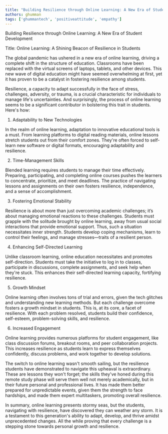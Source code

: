 ```yaml
---
title: "Building Resilience through Online Learning: A New Era of Student Development"  # Wrap the title in double quotes
authors: ghumman
tags: ['ghummantech', 'positiveattitude', 'empathy']
---
```


Building Resilience through Online Learning: A New Era of Student Development
<!-- truncate -->

Title: Online Learning: A Shining Beacon of Resilience in Students 

The global pandemic has ushered in a new era of online learning, driving a complete shift in the structure of education. Classrooms have been replaced with the virtual screens of laptops, tablets, and other devices. This new wave of digital education might have seemed overwhelming at first, yet it has proven to be a catalyst in fostering resilience among students. 

Resilience, a capacity to adapt successfully in the face of stress, challenges, adversity, or trauma, is a crucial characteristic for individuals to manage life's uncertainties. And surprisingly, the process of online learning seems to be a significant contributor in bolstering this trait in students. Here's how:

1. Adaptability to New Technologies

In the realm of online learning, adaptation to innovative educational tools is a must. From learning platforms to digital reading materials, online lessons stretch students out from their comfort zones. They're often forced to self-learn new software or digital formats, encouraging adaptability and resilience.  

2. Time-Management Skills 

Blended learning requires students to manage their time effectively. Preparing, participating, and completing online courses pushes the learners to concentrate, prioritize, and meet deadlines. The practice of navigating lessons and assignments on their own fosters resilience, independence, and a sense of accomplishment.

3. Fostering Emotional Stability 

Resilience is about more than just overcoming academic challenges; it’s about managing emotional reactions to these challenges. Students must grapple with the solitude brought by online learning, away from usual social interactions that provide emotional support. Thus, such a situation necessitates inner strength. Students develop coping mechanisms, learn to control their feelings, and manage stresses—traits of a resilient person.

4. Enhancing Self-Directed Learning 

Unlike classroom learning, online education necessitates and promotes self-direction. Students must take the initiative to log in to classes, participate in discussions, complete assignments, and seek help when they're stuck. This enhances their self-directed learning capacity, fortifying resilience.

5. Growth Mindset 

Online learning often involves tons of trial and errors, given the tech glitches and understanding new learning methods. But each challenge overcome fosters a growth mindset in students. This is, at its core, a facet of resilience. With each problem resolved, students build their confidence, self-esteem, problem-solving skills, and resilience.

6. Increased Engagement 

Online learning provides numerous platforms for student engagement, like class discussion forums, breakout rooms, and peer collaboration projects. This increases resilience as students learn to express themselves confidently, discuss problems, and work together to develop solutions.

The switch to online learning wasn't smooth sailing, but the resilience students have demonstrated to navigate this upheaval is extraordinary. These are lessons they won't forget; the skills they've honed during this remote study phase will serve them well not merely academically, but in their future personal and professional lives. It has made them better prepared for unpredictable events, given them the strength to face hardships, and made them expert multitaskers, promoting overall resilience. 

In summary, online learning presents stormy seas, but the students, navigating with resilience, have discovered they can weather any storm. It is a testament to this generation's ability to adapt, develop, and thrive amidst unprecedented changes. All the while proving that every challenge is a stepping stone towards personal growth and resilience.
